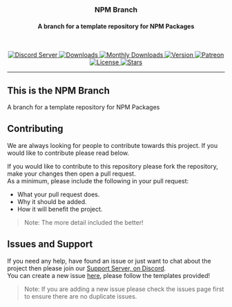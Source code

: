 <!-- Source: https://github.com/Exxonnnnnn/template/blob/npm/README.md -->

<!-- Logo (Remove comment if needed) -->
<!--
<h1 align="center">
    <a href="https://discord.gg/jUNbV5u" target="_blank">
        <img src="" alt="Logo">
    </a>
</h1>
-->

<!-- Title -->
<div align="center">
    <h3>NPM Branch</h3>
    <h4>A branch for a template repository for NPM Packages</h4>
</div>

<br>

<!-- Badges -->
<p align="center">
    <a href="https://discord.gg/jUNbV5u" target="_blank">
        <img src="https://img.shields.io/discord/769710808435261490.svg?logo=discord" alt="Discord Server">
    </a>
    <a href="https://www.npmjs.com/package/cdcommands" target="_blank">
        <img src="https://img.shields.io/npm/dt/cdcommands.svg?logo=npm" alt="Downloads">
    </a>
    <a href="https://www.npmjs.com/package/cdcommands" target="_blank">
        <img src="https://img.shields.io/npm/dm/cdcommands.svg?logo=npm" alt="Monthly Downloads">
    </a>
    <a href="https://www.npmjs.com/package/cdcommands" target="_blank">
        <img src="https://img.shields.io/npm/v/cdcommands.svg?style=color=blue&logo=npm" alt="Version">
    </a>
    <a href="https://patreon.com/_CreativeDevelopments" target="_blank">
        <img src="https://img.shields.io/badge/Patreon-__CreativeDevelopments-blue.svg?logo=patreon" alt="Patreon">
    </a>
    <a href="https://github.com/Exxonnnnnn/template/blob/main/LICENSE" target="_blank">
        <img src="https://img.shields.io/badge/license-Apache%202-blue.svg?logo=apache" alt="License">
    </a>
    <a href="https://github.com/Exxonnnnnn/template" target="_blank">
        <img src="https://img.shields.io/github/stars/Exxonnnnnn/template?style=social&logo=github" alt="Stars">
    </a>
</p>

---

<!-- Content -->

## This is the NPM Branch

A branch for a template repository for NPM Packages

<!-- Contributing -->

## Contributing

We are always looking for people to contribute towards this project. If you would like to contribute please read below.

<!-- Add more ways if required, i.e for CDCommands added "Adding Supported Languages", can move this to a CONTRIBUTING.md file -->

If you would like to contribute to this repository please fork the repository, make your changes then open a pull request.  
As a minimum, please include the following in your pull request:

- What your pull request does.
- Why it should be added.
- How it will benefit the project.

> Note: The more detail included the better!

<!-- Issues & Support -->

## Issues and Support

If you need any help, have found an issue or just want to chat about the project then please join our [Support Server, on Discord](https://discord.gg/jUNbV5u).  
You can create a new issue [here](https://github.com/Exxonnnnnn/template/issues), please follow the templates provided!

> Note: If you are adding a new issue please check the issues page first to ensure there are no duplicate issues.
